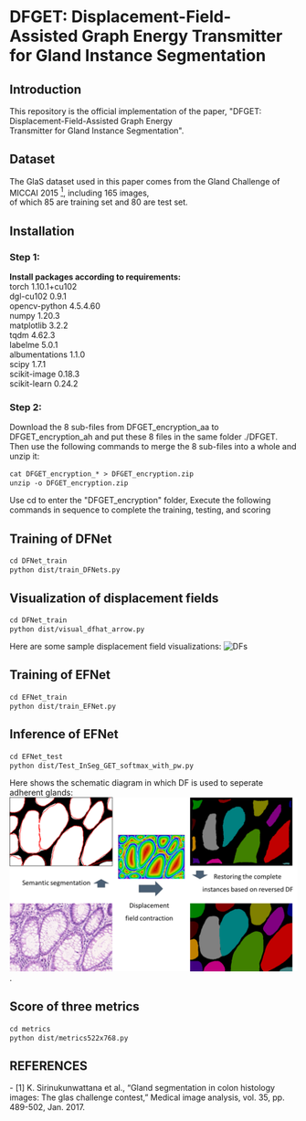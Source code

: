 # DFGET: Displacement-Field-Assisted Graph Energy Transmitter for Gland Instance Segmentation

## Introduction
This repository is the official implementation of the paper, "DFGET: Displacement-Field-Assisted Graph Energy  
Transmitter for Gland Instance Segmentation".

## Dataset
The GlaS dataset used in this paper comes from the Gland Challenge of MICCAI 2015 [<sup>1</sup>](#refer-anchor-1), including 165 images,  
of which 85 are training set and 80 are test set.

## Installation
### Step 1: 
**Install packages according to requirements:**  
torch    1.10.1+cu102  
dgl-cu102    0.9.1  
opencv-python    4.5.4.60  
numpy    1.20.3  
matplotlib    3.2.2  
tqdm    4.62.3  
labelme    5.0.1  
albumentations    1.1.0  
scipy    1.7.1  
scikit-image    0.18.3  
scikit-learn    0.24.2  


### Step 2: 
Download the 8 sub-files from DFGET_encryption_aa to DFGET_encryption_ah and put these 8 files in the same folder ./DFGET.  
Then use the following commands to merge the 8 sub-files into a whole and unzip it:  
```she
cat DFGET_encryption_* > DFGET_encryption.zip 
unzip -o DFGET_encryption.zip
```
Use cd to enter the "DFGET_encryption" folder, Execute the following commands in sequence to complete the training, testing, and scoring


## Training of DFNet
```she
cd DFNet_train
python dist/train_DFNets.py
```

## Visualization of displacement fields
```she
cd DFNet_train
python dist/visual_dfhat_arrow.py
```
Here are some sample displacement field visualizations:
![DFs](./Figures/visualization_of_DFs.png)

## Training of EFNet
```she
cd EFNet_train
python dist/train_EFNet.py
```

## Inference of EFNet
```she
cd EFNet_test
python dist/Test_InSeg_GET_softmax_with_pw.py
```

Here shows the schematic diagram in which DF is used to seperate adherent glands:
![DFseg](./Figures/DF-based_instance_segmentation.png).

## Score of three metrics
```she
cd metrics
python dist/metrics522x768.py
```

## REFERENCES
<div id="refer-anchor-1"></div>
- [1] K. Sirinukunwattana et al., “Gland segmentation in colon histology images: The glas challenge contest,” Medical image analysis, vol. 35, pp. 489-502, Jan. 2017. 





